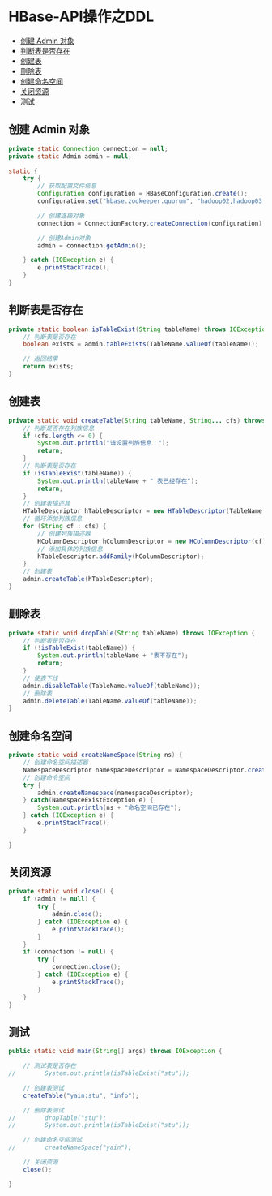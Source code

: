 # HBase-API操作之DDL

  - [创建 Admin 对象](#%E5%88%9B%E5%BB%BA-admin-%E5%AF%B9%E8%B1%A1)
  - [判断表是否存在](#%E5%88%A4%E6%96%AD%E8%A1%A8%E6%98%AF%E5%90%A6%E5%AD%98%E5%9C%A8)
  - [创建表](#%E5%88%9B%E5%BB%BA%E8%A1%A8)
  - [删除表](#%E5%88%A0%E9%99%A4%E8%A1%A8)
  - [创建命名空间](#%E5%88%9B%E5%BB%BA%E5%91%BD%E5%90%8D%E7%A9%BA%E9%97%B4)
  - [关闭资源](#%E5%85%B3%E9%97%AD%E8%B5%84%E6%BA%90)
  - [测试](#%E6%B5%8B%E8%AF%95)

## 创建 Admin 对象
```java
private static Connection connection = null;
private static Admin admin = null;

static {
    try {
        // 获取配置文件信息
        Configuration configuration = HBaseConfiguration.create();
        configuration.set("hbase.zookeeper.quorum", "hadoop02,hadoop03,hadoop04");

        // 创建连接对象
        connection = ConnectionFactory.createConnection(configuration);

        // 创建Admin对象
        admin = connection.getAdmin();

    } catch (IOException e) {
        e.printStackTrace();
    }
}
```

## 判断表是否存在
```java
private static boolean isTableExist(String tableName) throws IOException {
    // 判断表是否存在
    boolean exists = admin.tableExists(TableName.valueOf(tableName));

    // 返回结果
    return exists;
}
```

## 创建表
```java
private static void createTable(String tableName, String... cfs) throws IOException {
    // 判断是否存在列族信息
    if (cfs.length <= 0) {
        System.out.println("请设置列族信息！");
        return;
    }
    // 判断表是否存在
    if (isTableExist(tableName)) {
        System.out.println(tableName + " 表已经存在");
        return;
    }
    // 创建表描述其
    HTableDescriptor hTableDescriptor = new HTableDescriptor(TableName.valueOf(tableName));
    // 循环添加列族信息
    for (String cf : cfs) {
        // 创建列族描述器
        HColumnDescriptor hColumnDescriptor = new HColumnDescriptor(cf);
        // 添加具体的列族信息
        hTableDescriptor.addFamily(hColumnDescriptor);
    }
    // 创建表
    admin.createTable(hTableDescriptor);
}
```

## 删除表
```java
private static void dropTable(String tableName) throws IOException {
    // 判断表是否存在
    if (!isTableExist(tableName)) {
        System.out.println(tableName + "表不存在");
        return;
    }
    // 使表下线
    admin.disableTable(TableName.valueOf(tableName));
    // 删除表
    admin.deleteTable(TableName.valueOf(tableName));
}
```

## 创建命名空间
```java
private static void createNameSpace(String ns) {
    // 创建命名空间描述器
    NamespaceDescriptor namespaceDescriptor = NamespaceDescriptor.create(ns).build();
    // 创建命令空间
    try {
        admin.createNamespace(namespaceDescriptor);
    } catch(NamespaceExistException e) {
        System.out.println(ns + "命名空间已存在");
    } catch (IOException e) {
        e.printStackTrace();
    }

}
```

## 关闭资源
```java
private static void close() {
    if (admin != null) {
        try {
            admin.close();
        } catch (IOException e) {
            e.printStackTrace();
        }
    }
    if (connection != null) {
        try {
            connection.close();
        } catch (IOException e) {
            e.printStackTrace();
        }
    }
}
```

## 测试
```java
public static void main(String[] args) throws IOException {

    // 测试表是否存在
//        System.out.println(isTableExist("stu"));

    // 创建表测试
    createTable("yain:stu", "info");

    // 删除表测试
//        dropTable("stu");
//        System.out.println(isTableExist("stu"));

    // 创建命名空间测试
//        createNameSpace("yain");

    // 关闭资源
    close();

}
```